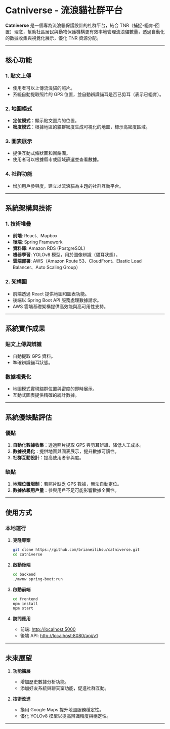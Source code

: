 # Catniverse - 流浪貓社群平台

**Catniverse** 是一個專為流浪貓保護設計的社群平台，結合 TNR（捕捉-絕育-回置）理念，幫助社區居民與動物保護機構更有效率地管理流浪貓數量，透過自動化的數據收集與視覺化展示，優化 TNR 資源分配。

---

## 核心功能

### 1. **貼文上傳**
- 使用者可以上傳流浪貓的照片。
- 系統自動提取照片的 GPS 位置，並自動辨識貓耳是否已剪耳（表示已絕育）。

### 2. **地圖模式**
- **定位模式**：顯示貼文圖片的位置。
- **密度模式**：根據地區的貓群密度生成可視化的地圖，標示高密度區域。

### 3. **圖表展示**
- 提供互動式條狀圖和圓餅圖。
- 使用者可以根據縣市或區域篩選並查看數據。

### 4. **社群功能**
- 增加用戶參與度，建立以流浪貓為主題的社群互動平台。

---

## 系統架構與技術

### 1. **技術堆疊**
- **前端**: React、Mapbox
- **後端**: Spring Framework
- **資料庫**: Amazon RDS (PostgreSQL)
- **機器學習**: YOLOv8 模型，用於圖像辨識（貓耳狀態）。
- **雲端部署**: AWS（Amazon Route 53、CloudFront、Elastic Load Balancer、Auto Scaling Group）

### 2. **架構圖**
- 前端透過 React 提供地圖和圖表功能。
- 後端以 Spring Boot API 服務處理數據請求。
- AWS 雲端基礎架構提供高效能與高可用性支持。

---

## 系統實作成果

### 貼文上傳與辨識
- 自動提取 GPS 資料。
- 準確辨識貓耳狀態。

### 數據視覺化
- 地圖模式實現貓群位置與密度的即時展示。
- 互動式圖表提供精確的統計數據。

---

## 系統優缺點評估

### **優點**
1. **自動化數據收集**：透過照片提取 GPS 與剪耳辨識，降低人工成本。
2. **數據視覺化**：提供地圖與圖表展示，提升數據可讀性。
3. **社群互動設計**：提高使用者參與度。

### **缺點**
1. **地理位置限制**：若照片缺乏 GPS 數據，無法自動定位。
2. **數據依賴用戶量**：參與用戶不足可能影響數據全面性。

---

## 使用方式

### 本地運行

1. **克隆專案**
   ```bash
   git clone https://github.com/brianeilihsu/catniverse.git
   cd catniverse
   ```

2. **啟動後端**
   ```bash
   cd backend
   ./mvnw spring-boot:run
   ```

3. **啟動前端**
   ```bash
   cd frontend
   npm install
   npm start
   ```

4. **訪問應用**
   - 前端: [http://localhost:5000](http://localhost:5000)
   - 後端 API: [http://localhost:8080/api/v1](http://localhost:8080/api/v1)

---

## 未來展望

1. **功能擴展**
   - 增加歷史數據分析功能。
   - 添加好友系統與聊天室功能，促進社群互動。

2. **技術改進**
   - 換用 Google Maps 提升地圖服務穩定性。
   - 優化 YOLOv8 模型以提高辨識精度與穩定性。

---
